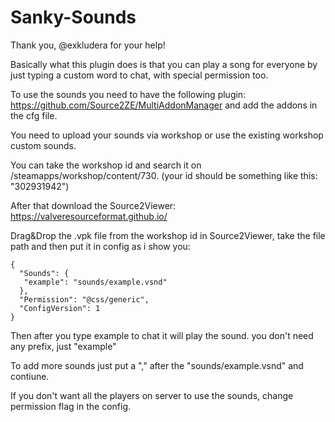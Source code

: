 # Sanky-Sounds
Thank you, @exkludera for your help!

Basically what this plugin does is that you can play a song for everyone by just typing a custom word to chat, with special permission too.

To use the sounds you need to have the following plugin: https://github.com/Source2ZE/MultiAddonManager and add the addons in the cfg file.

You need to upload your sounds via workshop or use the existing workshop custom sounds.

You can take the workshop id and search it on /steamapps/workshop/content/730. (your id should be something like this: "302931942")

After that download the Source2Viewer: https://valveresourceformat.github.io/

Drag&Drop the .vpk file from the workshop id in Source2Viewer, take the file path and then put it in config as i show you:

```
{
  "Sounds": {
   "example": "sounds/example.vsnd"
  },
  "Permission": "@css/generic",
  "ConfigVersion": 1
}
```
Then after you type example to chat it will play the sound. you don't need any prefix, just "example"

To add more sounds just put a "," after the "sounds/example.vsnd" and contiune.

If you don't want all the players on server to use the sounds, change permission flag in the config.
